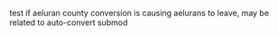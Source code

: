 test if aeluran county conversion is causing aelurans to leave, may be related to auto-convert submod